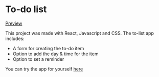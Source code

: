 # To-do list

[Preview](to-do-list-image.png)


This project was made with React, Javascript and CSS.
The to-list app includes:
* A form for creating the to-do item
* Option to add the day & time for the item
* Option to set a reminder

You can try the app for yourself [here](https://jess-webber.github.io/to-do-list/)
